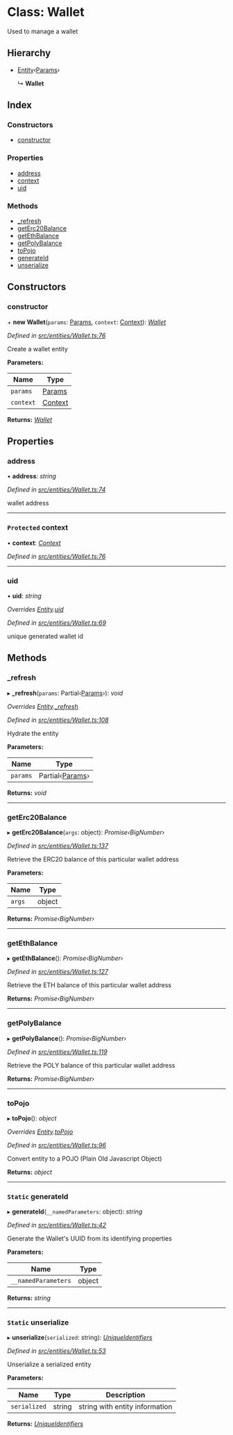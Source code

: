 # Class: Wallet

Used to manage a wallet

## Hierarchy

* [Entity](entities.entity.md)‹[Params](../interfaces/entities.params-3.md)›

  ↳ **Wallet**

## Index

### Constructors

* [constructor](entities.wallet.md#constructor)

### Properties

* [address](entities.wallet.md#address)
* [context](entities.wallet.md#protected-context)
* [uid](entities.wallet.md#uid)

### Methods

* [_refresh](entities.wallet.md#_refresh)
* [getErc20Balance](entities.wallet.md#geterc20balance)
* [getEthBalance](entities.wallet.md#getethbalance)
* [getPolyBalance](entities.wallet.md#getpolybalance)
* [toPojo](entities.wallet.md#topojo)
* [generateId](entities.wallet.md#static-generateid)
* [unserialize](entities.wallet.md#static-unserialize)

## Constructors

###  constructor

\+ **new Wallet**(`params`: [Params](../interfaces/entities.params-3.md), `context`: [Context](_context_.context.md)): *[Wallet](entities.wallet.md)*

*Defined in [src/entities/Wallet.ts:76](https://github.com/PolymathNetwork/polymath-sdk/blob/73ecb26/src/entities/Wallet.ts#L76)*

Create a wallet entity

**Parameters:**

Name | Type |
------ | ------ |
`params` | [Params](../interfaces/entities.params-3.md) |
`context` | [Context](_context_.context.md) |

**Returns:** *[Wallet](entities.wallet.md)*

## Properties

###  address

• **address**: *string*

*Defined in [src/entities/Wallet.ts:74](https://github.com/PolymathNetwork/polymath-sdk/blob/73ecb26/src/entities/Wallet.ts#L74)*

wallet address

___

### `Protected` context

• **context**: *[Context](_context_.context.md)*

*Defined in [src/entities/Wallet.ts:76](https://github.com/PolymathNetwork/polymath-sdk/blob/73ecb26/src/entities/Wallet.ts#L76)*

___

###  uid

• **uid**: *string*

*Overrides [Entity](entities.entity.md).[uid](entities.entity.md#abstract-uid)*

*Defined in [src/entities/Wallet.ts:69](https://github.com/PolymathNetwork/polymath-sdk/blob/73ecb26/src/entities/Wallet.ts#L69)*

unique generated wallet id

## Methods

###  _refresh

▸ **_refresh**(`params`: Partial‹[Params](../interfaces/entities.params-3.md)›): *void*

*Overrides [Entity](entities.entity.md).[_refresh](entities.entity.md#abstract-_refresh)*

*Defined in [src/entities/Wallet.ts:108](https://github.com/PolymathNetwork/polymath-sdk/blob/73ecb26/src/entities/Wallet.ts#L108)*

Hydrate the entity

**Parameters:**

Name | Type |
------ | ------ |
`params` | Partial‹[Params](../interfaces/entities.params-3.md)› |

**Returns:** *void*

___

###  getErc20Balance

▸ **getErc20Balance**(`args`: object): *Promise‹BigNumber›*

*Defined in [src/entities/Wallet.ts:137](https://github.com/PolymathNetwork/polymath-sdk/blob/73ecb26/src/entities/Wallet.ts#L137)*

Retrieve the ERC20 balance of this particular wallet address

**Parameters:**

Name | Type |
------ | ------ |
`args` | object |

**Returns:** *Promise‹BigNumber›*

___

###  getEthBalance

▸ **getEthBalance**(): *Promise‹BigNumber›*

*Defined in [src/entities/Wallet.ts:127](https://github.com/PolymathNetwork/polymath-sdk/blob/73ecb26/src/entities/Wallet.ts#L127)*

Retrieve the ETH balance of this particular wallet address

**Returns:** *Promise‹BigNumber›*

___

###  getPolyBalance

▸ **getPolyBalance**(): *Promise‹BigNumber›*

*Defined in [src/entities/Wallet.ts:119](https://github.com/PolymathNetwork/polymath-sdk/blob/73ecb26/src/entities/Wallet.ts#L119)*

Retrieve the POLY balance of this particular wallet address

**Returns:** *Promise‹BigNumber›*

___

###  toPojo

▸ **toPojo**(): *object*

*Overrides [Entity](entities.entity.md).[toPojo](entities.entity.md#abstract-topojo)*

*Defined in [src/entities/Wallet.ts:96](https://github.com/PolymathNetwork/polymath-sdk/blob/73ecb26/src/entities/Wallet.ts#L96)*

Convert entity to a POJO (Plain Old Javascript Object)

**Returns:** *object*

___

### `Static` generateId

▸ **generateId**(`__namedParameters`: object): *string*

*Defined in [src/entities/Wallet.ts:42](https://github.com/PolymathNetwork/polymath-sdk/blob/73ecb26/src/entities/Wallet.ts#L42)*

Generate the Wallet's UUID from its identifying properties

**Parameters:**

Name | Type |
------ | ------ |
`__namedParameters` | object |

**Returns:** *string*

___

### `Static` unserialize

▸ **unserialize**(`serialized`: string): *[UniqueIdentifiers](../interfaces/entities.uniqueidentifiers-5.md)*

*Defined in [src/entities/Wallet.ts:53](https://github.com/PolymathNetwork/polymath-sdk/blob/73ecb26/src/entities/Wallet.ts#L53)*

Unserialize a serialized entity

**Parameters:**

Name | Type | Description |
------ | ------ | ------ |
`serialized` | string | string with entity information  |

**Returns:** *[UniqueIdentifiers](../interfaces/entities.uniqueidentifiers-5.md)*
